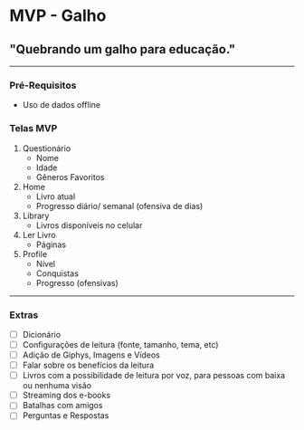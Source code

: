 # MVP - Galho
## "Quebrando um galho para educação."

---

### Pré-Requisitos
- Uso de dados offline

### Telas MVP

1. Questionário
     - Nome
     - Idade
     - Gêneros Favoritos
2. Home
     - Livro atual
     - Progresso diário/ semanal (ofensiva de dias)
3. Library
     - Livros disponíveis no celular
4. Ler Livro
     - Páginas
5. Profile
     - Nível
     - Conquistas
     - Progresso (ofensivas)

---

### Extras

- [ ] Dicionário
- [ ] Configurações de leitura (fonte, tamanho, tema, etc)
- [ ] Adição de Giphys, Imagens e Vídeos 
- [ ] Falar sobre os benefícios da leitura
- [ ] Livros com a possibilidade de leitura por voz, para pessoas com baixa ou nenhuma visão
- [ ] Streaming dos e-books
- [ ] Batalhas com amigos 
- [ ] Perguntas e Respostas
